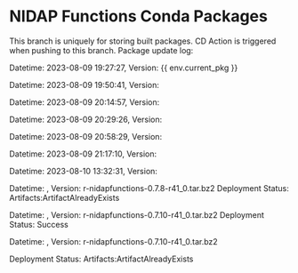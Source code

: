 # NIDAP Functions Conda Packages
This branch is uniquely for storing built packages.
CD Action is triggered when pushing to this branch.
Package update log:


Datetime: 2023-08-09 19:27:27, Version:  {{ env.current_pkg }}

Datetime: 2023-08-09 19:50:41, Version:  

Datetime: 2023-08-09 20:14:57, Version:  

Datetime: 2023-08-09 20:29:26, Version:  

Datetime: 2023-08-09 20:58:29, Version:  

Datetime: 2023-08-09 21:17:10, Version:  

Datetime: 2023-08-10 13:32:31, Version:  

Datetime: , Version:  r-nidapfunctions-0.7.8-r41_0.tar.bz2
Deployment Status: Artifacts:ArtifactAlreadyExists

Datetime: , Version:  r-nidapfunctions-0.7.10-r41_0.tar.bz2
Deployment Status: Success

Datetime: , Version:  r-nidapfunctions-0.7.10-r41_0.tar.bz2

Deployment Status: Artifacts:ArtifactAlreadyExists
